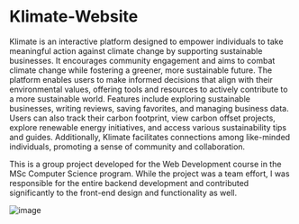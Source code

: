# Klimate-Website
Klimate is an interactive platform designed to empower individuals to take meaningful action against climate change by supporting sustainable businesses. It encourages community engagement and aims to combat climate change while fostering a greener, more sustainable future. The platform enables users to make informed decisions that align with their environmental values, offering tools and resources to actively contribute to a more sustainable world. Features include exploring sustainable businesses, writing reviews, saving favorites, and managing business data. Users can also track their carbon footprint, view carbon offset projects, explore renewable energy initiatives, and access various sustainability tips and guides. Additionally, Klimate facilitates connections among like-minded individuals, promoting a sense of community and collaboration.


This is a group project developed for the Web Development course in the MSc Computer Science program. While the project was a team effort, I was responsible for the entire backend development and contributed significantly to the front-end design and functionality as well.

![image](https://github.com/user-attachments/assets/1b2e0437-4f8d-42fd-9974-a9f8cb6eb68c)
